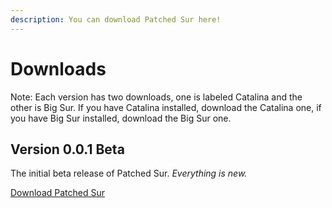 ```yaml
---
description: You can download Patched Sur here!
---
```


# Downloads

Note: Each version has two downloads, one is labeled Catalina and the other is Big Sur. If you have Catalina installed, download the Catalina one, if you have Big Sur installed, download the Big Sur one.

## Version 0.0.1 Beta

The initial beta release of Patched Sur. _Everything is new._

[Download Patched Sur](https://github.com/BenSova/Patched-Sur-Docs/releases/download/v0.0.1/Patched-Sur.dmg)

